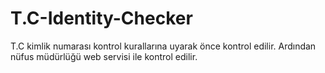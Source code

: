 # T.C-Identity-Checker
T.C kimlik numarası kontrol kurallarına uyarak önce kontrol edilir. Ardından nüfus müdürlüğü web servisi ile kontrol edilir.
